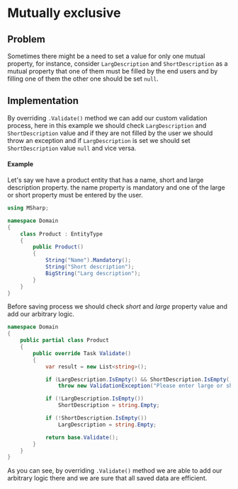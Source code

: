 # Mutually exclusive

## Problem

Sometimes there might be a need to set a value for only one mutual property, for instance, consider `LargDescription` and `ShortDescription` as a mutual property that one of them must be filled by the end users and by filling one of them the other one should be set `null`.

## Implementation

By overriding `.Validate()` method we can add our custom validation process, here in this example we should check `LargDescription` and  `ShortDescription` value and if they are not filled by the user we should throw an exception and if `LargDescription` is set we should set `ShortDescription` value `null` and vice versa.

#### Example

Let's say we have a product entity that has a name, short and large description property. the name property is mandatory and one of the large or short property must be entered by the user.

```csharp
using MSharp;

namespace Domain
{
    class Product : EntityType
    {
        public Product()
        {
            String("Name").Mandatory();
            String("Short description");
            BigString("Larg description");
        }
    }
}

```

Before saving process we should check _short_ and _large_ property value and add our arbitrary logic.

```csharp
namespace Domain
{
    public partial class Product
    {
        public override Task Validate()
        {
            var result = new List<string>();

            if (LargDescription.IsEmpty() && ShortDescription.IsEmpty())
                throw new ValidationException("Please enter large or short description");

            if (!LargDescription.IsEmpty())
                ShortDescription = string.Empty;

            if (!ShortDescription.IsEmpty())
                LargDescription = string.Empty;

            return base.Validate();
        }
    }
}
```

As you can see, by overriding `.Validate()` method we are able to add our arbitrary logic there and we are sure that all saved data are efficient.